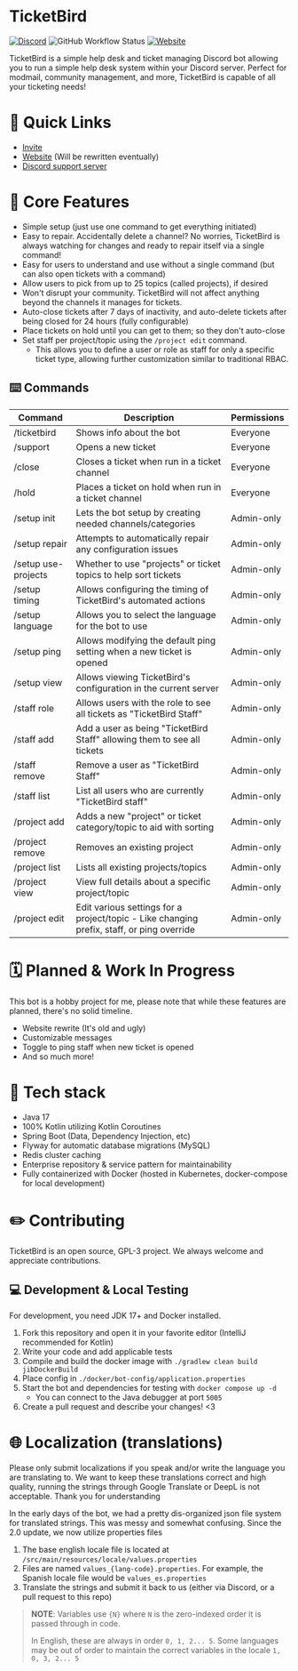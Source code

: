 # TicketBird
[![Discord](https://img.shields.io/discord/375357265198317579?label=DreamExposure&style=flat-square)](https://discord.gg/2TFqyuy)
![GitHub Workflow Status](https://img.shields.io/github/workflow/status/DreamExposure/TicketBird-Discord-Bot/Java%20CI?label=Build&style=flat-square)
[![Website](https://img.shields.io/website?down_color=red&down_message=offline&label=Status&style=flat-square&up_message=online&url=https%3A%2F%2Fticketbird.dreamexposure.org)](https://ticketbird.dreamexposure.org)

TicketBird is a simple help desk and ticket managing Discord bot allowing you to run a simple help desk system within your Discord server. 
Perfect for modmail, community management, and more, TicketBird is capable of all your ticketing needs!

# 🔗 Quick Links
- [Invite](https://discord.com/oauth2/authorize?client_id=456140067220750336&permissions=395405945880&scope=bot+applications.commands)
- [Website](https://ticketbird.dreamexposure.org) (Will be rewritten eventually)
- [Discord support server](https://discord.gg/2TFqyuy)

# 💎 Core Features
- Simple setup (just use one command to get everything initiated)
- Easy to repair. Accidentally delete a channel? No worries, TicketBird is always watching for changes and ready to repair itself via a single command!
- Easy for users to understand and use without a single command (but can also open tickets with a command)
- Allow users to pick from up to 25 topics (called projects), if desired
- Won't disrupt your community. TicketBird will not affect anything beyond the channels it manages for tickets.
- Auto-close tickets after 7 days of inactivity, and auto-delete tickets after being closed for 24 hours (fully configurable)
- Place tickets on hold until you can get to them; so they don't auto-close
- Set staff per project/topic using the `/project edit` command.
  - This allows you to define a user or role as staff for only a specific ticket type, allowing further customization similar to traditional RBAC.

## ⌨️ Commands
| Command             | Description                                                                               | Permissions |
|---------------------|-------------------------------------------------------------------------------------------|-------------|
| /ticketbird         | Shows info about the bot                                                                  | Everyone    |
| /support            | Opens a new ticket                                                                        | Everyone    |
| /close              | Closes a ticket when run in a ticket channel                                              | Everyone    |
| /hold               | Places a ticket on hold when run in a ticket channel                                      | Everyone    |
| /setup init         | Lets the bot setup by creating needed channels/categories                                 | Admin-only  |
| /setup repair       | Attempts to automatically repair any configuration issues                                 | Admin-only  |
| /setup use-projects | Whether to use "projects" or ticket topics to help sort tickets                           | Admin-only  |
| /setup timing       | Allows configuring the timing of TicketBird's automated actions                           | Admin-only  |
| /setup language     | Allows you to select the language for the bot to use                                      | Admin-only  |
| /setup ping         | Allows modifying the default ping setting when a new ticket is opened                     | Admin-only  |
| /setup view         | Allows viewing TicketBird's configuration in the current server                           | Admin-only  |
| /staff role         | Allows users with the role to see all tickets as "TicketBird Staff"                       | Admin-only  |
| /staff add          | Add a user as being "TicketBird Staff" allowing them to see all tickets                   | Admin-only  |
| /staff remove       | Remove a user as "TicketBird Staff"                                                       | Admin-only  |
| /staff list         | List all users who are currently "TicketBird staff"                                       | Admin-only  |
| /project add        | Adds a new "project" or ticket category/topic to aid with sorting                         | Admin-only  |
| /project remove     | Removes an existing project                                                               | Admin-only  |
| /project list       | Lists all existing projects/topics                                                        | Admin-only  |
| /project view       | View full details about a specific project/topic                                          | Admin-only  |
| /project edit       | Edit various settings for a project/topic - Like changing prefix, staff, or ping override | Admin-only  |

# 🗓️ Planned & Work In Progress
This bot is a hobby project for me, please note that while these features are planned, there's no solid timeline.
- Website rewrite (It's old and ugly)
- Customizable messages
- Toggle to ping staff when new ticket is opened
- And so much more!

# 🧰 Tech stack
- Java 17
- 100% Kotlin utilizing Kotlin Coroutines
- Spring Boot (Data, Dependency Injection, etc)
- Flyway for automatic database migrations (MySQL)
- Redis cluster caching
- Enterprise repository & service pattern for maintainability
- Fully containerized with Docker (hosted in Kubernetes, docker-compose for local development)

# ✏️ Contributing
TicketBird is an open source, GPL-3 project. We always welcome and appreciate contributions.

## 💻 Development & Local Testing
For development, you need JDK 17+ and Docker installed.

1. Fork this repository and open it in your favorite editor (IntelliJ recommended for Kotlin)
2. Write your code and add applicable tests
3. Compile and build the docker image with `./gradlew clean build jibDockerBuild`
4. Place config in `./docker/bot-config/application.properties`
5. Start the bot and dependencies for testing with `docker compose up -d`
   - You can connect to the Java debugger at port `5005`
6. Create a pull request and describe your changes! <3

# 🌐 Localization (translations)
Please only submit localizations if you speak and/or write the language you are translating to.
We want to keep these translations correct and high quality, running the strings through Google Translate or DeepL is not acceptable.
Thank you for understanding

In the early days of the bot, we had a pretty dis-organized json file system for translated strings.
This was messy and somewhat confusing. Since the 2.0 update, we now utilize properties files

1. The base english locale file is located at `/src/main/resources/locale/values.properties`
2. Files are named `values_{lang-code}.properties`. For example, the Spanish locale file would be `values_es.properties`
3. Translate the strings and submit it back to us (either via Discord, or a pull request to this repo)

> **NOTE**: Variables use `{N}` where `N` is the zero-indexed order it is passed through in code.
> 
> In English, these are always in order `0, 1, 2... 5`. Some languages may be out of order to maintain the correct variables in the locale `1, 0, 3, 2... 5`

